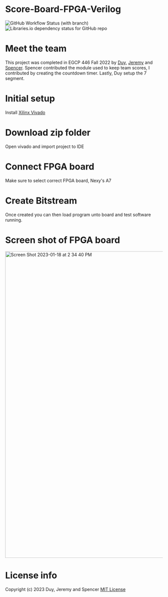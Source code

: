 # Score-Board-FPGA-Verilog
![GitHub Workflow Status (with branch)](https://img.shields.io/github/actions/workflow/status/jge162/ScoreBoard-wTimer/verilog_review.yml?branch=main&style=for-the-badge)
![Libraries.io dependency status for GitHub repo](https://img.shields.io/librariesio/github/jge162/ScoreBoard-wTimer?style=for-the-badge)

# Meet the team

This project was completed in EGCP 446 Fall 2022 by [Duy](https://github.com/duy301199), [Jeremy](https://github.com/jge162) and [Spencer](https://github.com/5pencerW).
Spencer contributed the module used to keep team scores, I contributed by
creating the countdown timer. Lastly, Duy setup the 7 segment. 

# Initial setup
Install [Xilinx Vivado](https://www.xilinx.com/products/design-tools/vivado.html)

# Download zip folder
Open vivado and import project to IDE

# Connect FPGA board
Make sure to select correct FPGA board, Nexy's A7

# Create Bitstream
Once created you can then load program unto board and 
test software running.

# Screen shot of FPGA board 

<img width="981" alt="Screen Shot 2023-01-18 at 2 34 40 PM" src="https://user-images.githubusercontent.com/31228460/213310150-10f8d1d6-073c-4136-9665-c977dc508e0f.png">

# License info
Copyright (c) 2023 Duy, Jeremy and Spencer 
[MIT License](https://github.com/jge162/ScoreBoard-wTimer/blob/main/License/MIT%20license)
